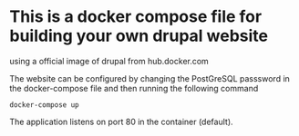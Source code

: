 # This is a docker compose file for building your own drupal website
using a official image of drupal from hub.docker.com

The website can be configured by changing the PostGreSQL passsword in the docker-compose file and then running the following command

	docker-compose up

The application listens on port 80 in the container (default).
	




